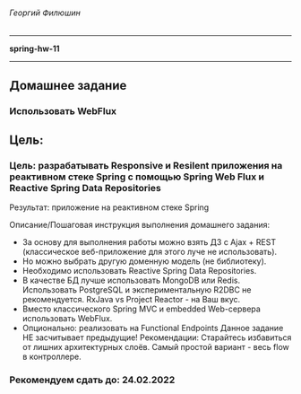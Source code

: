 ###### Георгий Филюшин

---

**spring-hw-11**

---

## Домашнее задание

### Использовать WebFlux

## Цель:

### Цель: разрабатывать Responsive и Resilent приложения на реактивном стеке Spring c помощью Spring Web Flux и Reactive Spring Data Repositories

Результат: приложение на реактивном стеке Spring

Описание/Пошаговая инструкция выполнения домашнего задания:

* За основу для выполнения работы можно взять ДЗ с Ajax + REST (классическое веб-приложение для этого луче не
  использовать).
* Но можно выбрать другую доменную модель (не библиотеку).
* Необходимо использовать Reactive Spring Data Repositories.
* В качестве БД лучше использовать MongoDB или Redis. Использовать PostgreSQL и экспериментальную R2DBC не
  рекомендуется. RxJava vs Project Reactor - на Ваш вкус.
* Вместо классического Spring MVC и embedded Web-сервера использовать WebFlux.
* Опционально: реализовать на Functional Endpoints Данное задание НЕ засчитывает предыдущие! Рекомендации: Старайтесь
  избавиться от лишних архитектурных слоёв. Самый простой вариант - весь flow в контроллере.

### **Рекомендуем сдать до: 24.02.2022**
